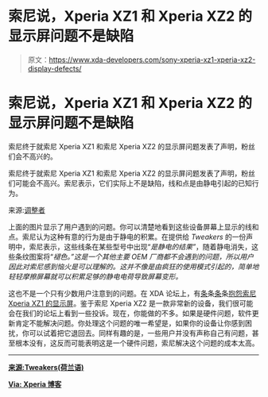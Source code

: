 # 索尼说，Xperia XZ1 和 Xperia XZ2 的显示屏问题不是缺陷

> 原文：<https://www.xda-developers.com/sony-xperia-xz1-xperia-xz2-display-defects/>

# 索尼说，Xperia XZ1 和 Xperia XZ2 的显示屏问题不是缺陷

索尼终于就索尼 Xperia XZ1 和索尼 Xperia XZ2 的显示屏问题发表了声明，粉丝们会不高兴的。

索尼终于就索尼 Xperia XZ1 和索尼 Xperia XZ2 的显示屏问题发表了声明，粉丝们可能会不高兴。索尼表示，它们实际上不是缺陷，线和点是由静电引起的已知行为。

来源:[调整者](https://tweakers.net/nieuws/139951/sony-geeft-toe-dat-lcds-van-recente-xperia-smartphones-strepen-vertonen.html)

上面的图片显示了用户遇到的问题。你可以清楚地看到这些设备屏幕上显示的线和点。索尼认为这种有意的行为是由于静电的积累。在提供给 *Tweakers* 的一份声明中，索尼表示，这些线条在某些型号中出现“*是静电的结果”*，随着静电消失，这些条纹图案将“*褪色。”这是一个其他主要 OEM 厂商都不会遇到的问题，所以用户因此对索尼感到恼火是可以理解的。这并不像是由疯狂的使用模式引起的，简单地轻轻摩擦屏幕就可以积累足够的静电电荷导致屏幕变形。*

这也不是一个只有少数用户注意到的问题。在 XDA 论坛上，有[条](https://forum.xda-developers.com/xperia-xz1/help/screen-lines-vivid-colors-white-t3715707)条[条](https://forum.xda-developers.com/xperia-xz1/help/horizontal-lines-dark-spots-screen-t3704107)条[抱怨索尼 Xperia XZ1 的显示屏](https://forum.xda-developers.com/xperia-xz1/help/xperia-xz1-screen-looks-yellow-compared-t3702980)。鉴于索尼 Xperia XZ2 是一款非常新的设备，我们很可能会在我们的论坛上看到一些投诉。现在，你能做的不多。如果是硬件问题，软件更新肯定不能解决问题。你处理这个问题的唯一希望是，如果你的设备让你感到困扰，你可以试着把它退回去。同样有趣的是，一些用户并没有声称自己有问题，甚至根本没有，这反而可能表明这是一个硬件问题，索尼解决这个问题的成本太高。

* * *

[**来源:Tweakers(荷兰语)**](https://tweakers.net/nieuws/139951/sony-geeft-toe-dat-lcds-van-recente-xperia-smartphones-strepen-vertonen.html)

[**Via: Xperia 博客**](http://www.xperiablog.net/2018/06/20/sony-brushes-off-display-issues-on-xperia-xz1-and-xz2-range/)